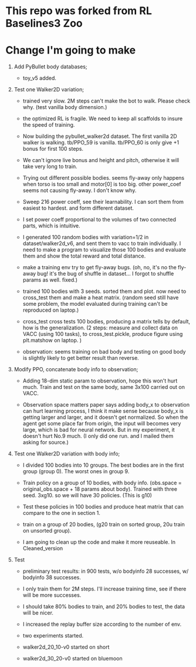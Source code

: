 # This repo was forked from RL Baselines3 Zoo

# Change I'm going to make

1. Add PyBullet body databases;

    * toy_v5 added.

2. Test one Walker2D variation;
    
    * trained very slow. 2M steps can't make the bot to walk. Please check why. (test vanilla body dimension.)
    
    * the optimized RL is fragile. We need to keep all scaffolds to insure the speed of training.

    * Now building the pybullet_walker2d dataset. The first vanilla 2D walker is walking. tb/PPO_59 is vanilla.  tb/PPO_60 is only give +1 bonus for first 100 steps. 

    * We can't ignore live bonus and height and pitch, otherwise it will take very long to train.

    * Trying out different possible bodies. seems fly-away only happens when torso is too small and motor[0] is too big. other power_coef seems not causing fly-away. I don't know why.

    * Sweep 216 power coeff, see their learnability. I can sort them from easiest to hardest. and form different dataset.

    * I set power coeff proportional to the volumes of two connected parts, which is intuitive.

    * I generated 100 random bodies with variation=1/2 in dataset/walker2d_v6, and sent them to vacc to train individually. I need to make a program to visualize those 100 bodies and evaluate them and show the total reward and total distance.

    * make a training env try to get fly-away bugs. (oh, no, it's no the fly-away bug! it's the bug of shuffle in dataset... I forgot to shuffle params as well. fixed.)

    * trained 100 bodies with 3 seeds. sorted them and plot. now need to cross_test them and make a heat matrix. (random seed still have some problem, the model evaluated during training can't be reproduced on laptop.)

    * cross_test cross tests 100 bodies, producing a matrix tells by default, how is the generalization. (2 steps: measure and collect data on VACC (using 100 tasks), to cross_test.pickle, produce figure using plt.matshow on laptop. )

    * observation: seems training on bad body and testing on good body is slightly likely to get better result than reverse.
    

3. Modify PPO, concatenate body info to observation;

    * Adding 18-dim static param to observation, hope this won't hurt much. Train and test on the same body, same 3x100 carried out on VACC.

    * Observation space matters paper says adding body_x to observation can hurt learning process, I think it make sense because body_x is getting larger and larger, and it doesn't get normalized. So when the agent get some place far from origin, the input will becomes very large, which is bad for neural network. But in my experiment, it doesn't hurt No.9 much. (I only did one run. and I mailed them asking for source.)

4. Test one Walker2D variation with body info;

    * I divided 100 bodies into 10 groups. The best bodies are in the first group (group 0). The worst ones in group 9.

    * Train policy on a group of 10 bodies, with body info. (obs.space = original_obs.space + 18 params about body). Trained with three seed. 3xg10. so we will have 30 policies. (This is g10)

    * Test these policies in 100 bodies and produce heat matrix that can compare to the one in section 1.

    * train on a group of 20 bodies, (g20 train on sorted group, 20u train on unsorted group).
    
    * I am going to clean up the code and make it more reuseable. In Cleaned_version

5. Test

    * preliminary test results: in 900 tests, w/o bodyinfo 28 successes, w/ bodyinfo 38 successes.

    * I only train them for 2M steps. I'll increase training time, see if there will be more successes.
    
    * I should take 80% bodies to train, and 20% bodies to test, the data will be nicer.

    * I increased the replay buffer size according to the number of env.

    * two experiments started.

    * walker2d_20_10-v0 started on short
    
    * walker2d_30_20-v0 started on bluemoon